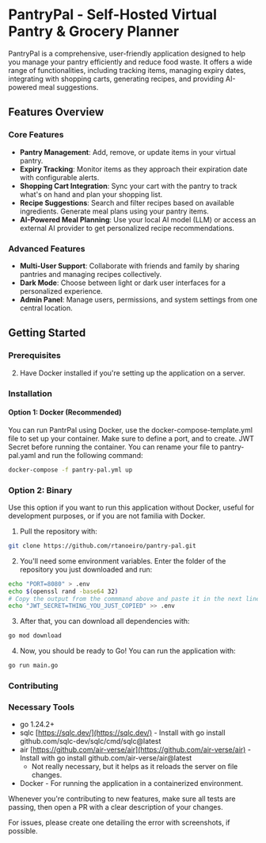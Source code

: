 # PantryPal - Self-Hosted Virtual Pantry & Grocery Planner

PantryPal is a comprehensive, user-friendly application designed to help you manage your pantry efficiently and reduce food waste. It offers a wide range of functionalities, including tracking items, managing expiry dates, integrating with shopping carts, generating recipes, and providing AI-powered meal suggestions.

## Features Overview

### Core Features
- **Pantry Management**: Add, remove, or update items in your virtual pantry.
- **Expiry Tracking**: Monitor items as they approach their expiration date with configurable alerts.
- **Shopping Cart Integration**: Sync your cart with the pantry to track what's on hand and plan your shopping list.
- **Recipe Suggestions**: Search and filter recipes based on available ingredients. Generate meal plans using your pantry items.
- **AI-Powered Meal Planning**: Use your local AI model (LLM) or access an external AI provider to get personalized recipe recommendations.

### Advanced Features
- **Multi-User Support**: Collaborate with friends and family by sharing pantries and managing recipes collectively.
- **Dark Mode**: Choose between light or dark user interfaces for a personalized experience.
- **Admin Panel**: Manage users, permissions, and system settings from one central location.

## Getting Started

### Prerequisites
2. Have Docker installed if you're setting up the application on a server.

### Installation

#### Option 1: Docker (Recommended)
You can run PantrPal using Docker, use the docker-compose-template.yml file to set up your container. Make sure to define a port, and to create. JWT Secret before running the container. You can rename your file to pantry-pal.yaml and run the following command:

```bash
docker-compose -f pantry-pal.yml up
```

### Option 2: Binary
Use this option if you want to run this application without Docker, useful for development purposes, or if you are not familia with Docker.

1. Pull the repository with:

```bash
git clone https://github.com/rtanoeiro/pantry-pal.git
```

2. You'll need some environment variables. Enter the folder of the repository you just downloaded and run:
``` bash
echo "PORT=8080" > .env
echo $(openssl rand -base64 32)
# Copy the output from the commmand above and paste it in the next line
echo "JWT_SECRET=THING_YOU_JUST_COPIED" >> .env
```

3. After that, you can download all dependencies with:

```bash
go mod download
```

4. Now, you should be ready to Go! You can run the application with:

```bash
go run main.go
```

### Contributing

### Necessary Tools

- go 1.24.2+
- sqlc [https://sqlc.dev/](https://sqlc.dev/) - Install with go install github.com/sqlc-dev/sqlc/cmd/sqlc@latest
- air [https://github.com/air-verse/air](https://github.com/air-verse/air) - Install with go install github.com/air-verse/air@latest
    - Not really necessary, but it helps as it reloads the server on file changes.
- Docker - For running the application in a containerized environment.

Whenever you're contributing to new features, make sure all tests are passing, then open a PR with a clear description of your changes.

For issues, please create one detailing the error with screenshots, if possible.